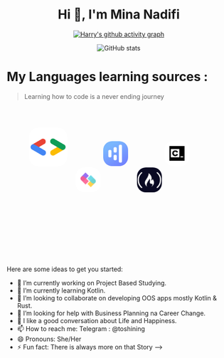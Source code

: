 <h1 align="center">Hi 👋, I'm Mina Nadifi</h1>

<div align="center">

[![Harry's github activity graph](https://github-readme-activity-graph.vercel.app/graph?username=Mina-Nadifi&theme=github)](https://github.com/ashutosh00710/github-readme-activity-graph)

![GitHub stats](https://github-readme-stats.vercel.app/api?username=Mina-Nadifi&show_icons=true&theme=onedark)

</div>

# My Languages learning sources :

> Learning how to code is a never ending journey

<br /><br />

[<p align="center"><img  />][googledev]
[<img  alt="Google for Developers"  style="margin-right:15px; margin-left:15px; border-radius:20px; " width="86px" src="https://raw.githubusercontent.com/Mina-Nadifi/Mina-Nadifi/main/Img/googledev.png" />][googledev]&nbsp;&nbsp;&nbsp;&nbsp;&nbsp;&nbsp;&nbsp;&nbsp;&nbsp;&nbsp;&nbsp;&nbsp;
[<kbd><img alt="Hyperskill: Study plan" style="margin-right:15px; margin-left:15px; border-radius:20px; " width="56px" src="https://raw.githubusercontent.com/Mina-Nadifi/Mina-Nadifi/main/Img/hyperskill.png" /></kbd>][hyperskill]&nbsp;&nbsp;&nbsp;&nbsp;&nbsp;&nbsp;&nbsp;&nbsp;&nbsp;&nbsp;&nbsp;&nbsp;
[<kbd><img alt="codecademy"  style="margin-right:15px; margin-left:15px; border-radius:20px; " width="56px" src="https://raw.githubusercontent.com/Mina-Nadifi/Mina-Nadifi/main/Img/codecademy.png" /></kbd>][codecademy]&nbsp;&nbsp;&nbsp;&nbsp;&nbsp;&nbsp;&nbsp;&nbsp;&nbsp;&nbsp;&nbsp;&nbsp;
[<kbd><img alt="SheCodes"  style="margin-right:15px; margin-left:15px; border-radius:20px; " width="56px" src="https://raw.githubusercontent.com/Mina-Nadifi/Mina-Nadifi/main/Img/shecodes.png" /></kbd>][shecodes]&nbsp;&nbsp;&nbsp;&nbsp;&nbsp;&nbsp;&nbsp;&nbsp;&nbsp;&nbsp;&nbsp;&nbsp;
[<kbd><img alt="freeCodeCamp" style="margin-right:15px; margin-left:15px; border-radius:20px; " width="56px" src="https://raw.githubusercontent.com/Mina-Nadifi/Mina-Nadifi/main/Img/freecodecamp.png" /></kbd></p>][freecodecamp]
<br /><br /><br /><br /><br />

<br />
<br />

Here are some ideas to get you started:

- 🔭 I’m currently working on Project Based Studying.
- 🌱 I’m currently learning Kotlin.
- 👯 I’m looking to collaborate on developing OOS apps mostly Kotlin & Rust.
- 🤔 I’m looking for help with Business Planning na Career Change.
- 💬 I like a good conversation about Life and Happiness.
- 📫 How to reach me: Telegram : @toshining
- 😄 Pronouns: She/Her
- ⚡ Fun fact: There is always more on that Story
  -->

[freecodecamp]: https://www.freecodecamp.org/Mina-Nadifi
[shecodes]: https://www.shecodes.io/graduates/74197-mina-r-nadifi/
[hyperskill]: https://hyperskill.org/profile/521653663
[googledev]: https://g.dev/MinaRNadifi
[codecademy]: https://www.codecademy.com/profiles/Mina-Nadifi
[stackoverflow]: https://stackoverflow.com/users/22393472/mina-r-nadifi
[twitter]: https://twitter.com/Minarnacc
[linkedin]: https://www.linkedin.com/in/mina-r-nadifi-5a97ba272
[portfolio]: https://
[github]: https://github.com/Mina-Nadifi
[def]: README.md
